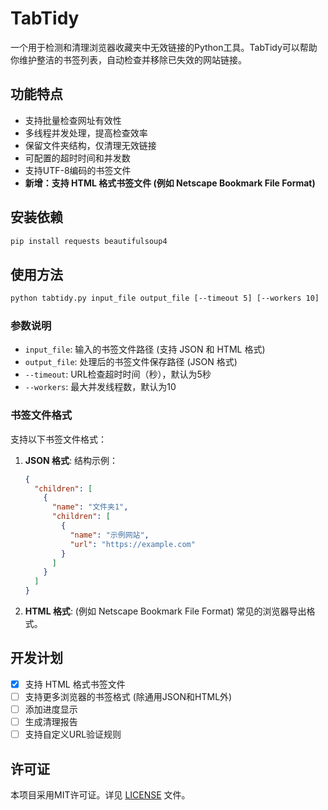 # TabTidy

一个用于检测和清理浏览器收藏夹中无效链接的Python工具。TabTidy可以帮助你维护整洁的书签列表，自动检查并移除已失效的网站链接。

## 功能特点

- 支持批量检查网址有效性
- 多线程并发处理，提高检查效率
- 保留文件夹结构，仅清理无效链接
- 可配置的超时时间和并发数
- 支持UTF-8编码的书签文件
- **新增：支持 HTML 格式书签文件 (例如 Netscape Bookmark File Format)**

## 安装依赖

```bash
pip install requests beautifulsoup4
```

## 使用方法

```bash
python tabtidy.py input_file output_file [--timeout 5] [--workers 10]
```

### 参数说明

- `input_file`: 输入的书签文件路径 (支持 JSON 和 HTML 格式)
- `output_file`: 处理后的书签文件保存路径 (JSON 格式)
- `--timeout`: URL检查超时时间（秒），默认为5秒
- `--workers`: 最大并发线程数，默认为10

### 书签文件格式

支持以下书签文件格式：
1.  **JSON 格式**: 结构示例：
    ```json
    {
      "children": [
        {
          "name": "文件夹1",
          "children": [
            {
              "name": "示例网站",
              "url": "https://example.com"
            }
          ]
        }
      ]
    }
    ```
2.  **HTML 格式**: (例如 Netscape Bookmark File Format) 常见的浏览器导出格式。

## 开发计划

- [x] 支持 HTML 格式书签文件
- [ ] 支持更多浏览器的书签格式 (除通用JSON和HTML外)
- [ ] 添加进度显示
- [ ] 生成清理报告
- [ ] 支持自定义URL验证规则

## 许可证

本项目采用MIT许可证。详见 [LICENSE](LICENSE) 文件。
